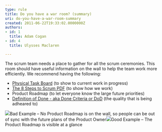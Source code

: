```yaml
---
type: rule
title: Do you have a war room? (summary)
uri: do-you-have-a-war-room-summary
created: 2011-06-22T19:33:02.0000000Z
authors:
- id: 1
  title: Adam Cogan
- id: 4
  title: Ulysses Maclaren

---
```



The scrum team needs a place to gather for all the scrum ceremonies. This room should have useful information on the wall to help the team work more efficiently. We recommend having the following:

- [Physical Task Board](/Management/RulesToBetterScrumUsingTFS/Pages/PhysicalTaskboard.aspx) (to show to current work in progress)
- [The 8 Steps to Scrum PDF](/Management/RulesToBetterScrumUsingTFS/PublishingImages/8StepstoScrum.pdf) (to show how we work)
- Product Roadmap (to let everyone know the large future priorities)
- [Definition of Done - aka Done Criteria or DoD](/Management/RulesToSuccessfulProjects/Pages/DoYouGoBeyondDoneAndFollowADoneCriteria.aspx) (the quality that is being adheared to)

![](/Management/RulesToBetterScrumUsingTFS/PublishingImages/war-room-bad-example.jpg)Bad Example – No Product Roadmap is on the wall, so people can be out of sync with the future plans of the Product Owner![](/Management/RulesToBetterScrumUsingTFS/PublishingImages/war-room-good-example.jpg)Good Example – The Product Roadmap is visible at a glance
